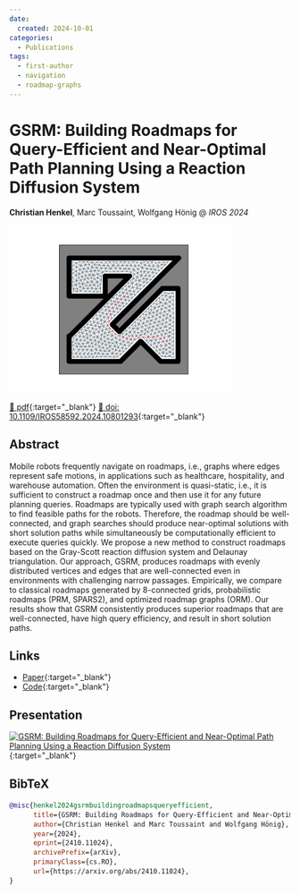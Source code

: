```yaml
---
date:
  created: 2024-10-01
categories:
  - Publications
tags:
  - first-author
  - navigation
  - roadmap-graphs
---
```


# GSRM: Building Roadmaps for Query-Efficient and Near-Optimal Path Planning Using a Reaction Diffusion System

__Christian Henkel__, Marc Toussaint, Wolfgang Hönig @ _IROS 2024_

<img alt="Example Roadmap produced by GSRM." src="https://github.com/ct2034/miriam/blob/3558498fcf3779eac77b0851599a9e510fbbdad4/roadmaps/gsorm/examples/005_GSRM_n_nodes0491_n_edges1793_path_len0.852_z.png?raw=true" width="400" />

[📄 pdf](https://arxiv.org/pdf/2410.11024){:target="_blank"} [🔗 doi: 10.1109/IROS58592.2024.10801293](https://doi.org/10.1109/IROS58592.2024.10801293){:target="_blank"}

<!-- more -->

## Abstract

Mobile robots frequently navigate on roadmaps, i.e., graphs where edges represent safe motions, in applications such as healthcare, hospitality, and warehouse automation. Often the environment is quasi-static, i.e., it is sufficient to construct a roadmap once and then use it for any future planning queries. Roadmaps are typically used with graph search algorithm to find feasible paths for the robots. Therefore, the roadmap should be well-connected, and graph searches should produce near-optimal solutions with short solution paths while simultaneously be computationally efficient to execute queries quickly.
We propose a new method to construct roadmaps based on the Gray-Scott reaction diffusion system and Delaunay triangulation. Our approach, GSRM, produces roadmaps with evenly distributed vertices and edges that are well-connected even in environments with challenging narrow passages. Empirically, we compare to classical roadmaps generated by 8-connected grids, probabilistic roadmaps (PRM, SPARS2), and optimized roadmap graphs (ORM). Our results show that GSRM consistently produces superior roadmaps that are well-connected, have high query efficiency, and result in short solution paths.

## Links

- [Paper](https://arxiv.org/abs/2410.11024){:target="_blank"}
- [Code](https://ct2034.github.io/miriam/iros2024/){:target="_blank"}

## Presentation

[![GSRM: Building Roadmaps for Query-Efficient and Near-Optimal Path Planning Using a Reaction Diffusion System](https://img.youtube.com/vi/2BDIWTtHn5A/0.jpg)](https://www.youtube.com/watch?v=2BDIWTtHn5A){:target="_blank"}

## BibTeX

```bibtex
@misc{henkel2024gsrmbuildingroadmapsqueryefficient,
      title={GSRM: Building Roadmaps for Query-Efficient and Near-Optimal Path Planning Using a Reaction Diffusion System},
      author={Christian Henkel and Marc Toussaint and Wolfgang Hönig},
      year={2024},
      eprint={2410.11024},
      archivePrefix={arXiv},
      primaryClass={cs.RO},
      url={https://arxiv.org/abs/2410.11024},
}
```
